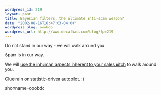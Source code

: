 ```yaml
--- 
wordpress_id: 219
layout: post
title: Bayesian filters, the ultimate anti-spam weapon?
date: "2002-08-16T16:47:03-04:00"
wordpress_slug: ooobdo
wordpress_url: http://www.decafbad.com/blog/?p=219
---
```

<p>Do not stand in our way - we will walk around you.</p>
<p>Spam is in our way.</p>
<p>We will <a href="http://www.paulgraham.com/spam.html">use the inhuman aspects inherent to your sales pitch</a> to walk around you.</p>
<p><a href="http://www.cluetrain.com">Cluetrain</a> on statistic-driven autopilot.  :)</p>
<!--more-->
shortname=ooobdo
